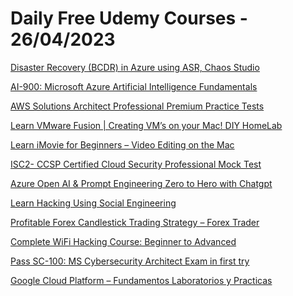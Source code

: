 # Daily Free Udemy Courses - 26/04/2023

[Disaster Recovery (BCDR) in Azure using ASR, Chaos Studio](https://www.udemy.com/course/azdisaster/?couponCode=AZRECOVER)
[AI-900: Microsoft Azure Artificial Intelligence Fundamentals](https://www.udemy.com/course/microsoft-ai-900/?couponCode=AZUREAI)
[AWS Solutions Architect Professional Premium Practice Tests](https://www.udemy.com/course/aws-solutions-architect-professional-premium-practice-tests/?couponCode=AWS-SAP-FREE)
[Learn VMware Fusion | Creating VM’s on your Mac! DIY HomeLab](https://www.udemy.com/course/vmwarefusion/?couponCode=5AD5E210AE2DACE5448B)
[Learn iMovie for Beginners – Video Editing on the Mac](https://www.udemy.com/course/imoviepro/?couponCode=6C7A83DC7976725BD306)
[ISC2- CCSP Certified Cloud Security Professional Mock Test](https://www.udemy.com/course/isc2-ccsp-certified-cloud-security-professional-real-test/?couponCode=ISC2CCSPFREE)
[Azure Open AI & Prompt Engineering Zero to Hero with Chatgpt](https://www.udemy.com/course/azopenai/?couponCode=FREEAZUREOPENAI)
[Learn Hacking Using Social Engineering](https://www.udemy.com/course/social-engineering-attacks/?couponCode=81E8690F62F49517D193)
[Profitable Forex Candlestick Trading Strategy – Forex Trader](https://www.udemy.com/course/profitable-forex-candlestick-trading-strategy-forex-trader/?couponCode=130643705058368E5D24)
[Complete WiFi Hacking Course: Beginner to Advanced](https://www.udemy.com/course/complete-wifi-hacking-course/?couponCode=WIFIHACKING998)
[Pass SC-100: MS Cybersecurity Architect Exam in first try](https://www.udemy.com/course/sc-100-ms-cybersecurity-architect/?couponCode=0E60FC6765D5080AE43B)
[Google Cloud Platform – Fundamentos Laboratorios y Practicas](https://www.udemy.com/course/google-cloud-platform-fundamentos-laboratorios-practicas/?couponCode=8FB5F43AC0D4B7993A8E)
